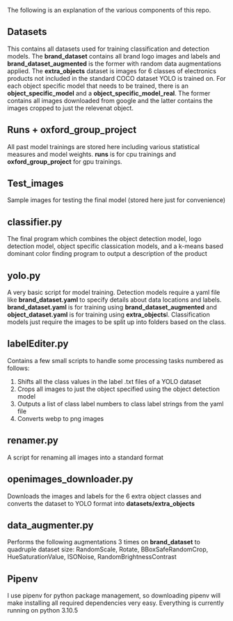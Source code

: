 The following is an explanation of the various components of this repo.

## Datasets
This contains all datasets used for training classification and detection models. The **brand_dataset** contains all brand logo images and labels and **brand_dataset_augmented** is the former with random data augmentations applied. The **extra_objects** dataset is images for 6 classes of electronics products not included in the standard COCO dataset YOLO is trained on. For each object specific model that needs to be trained, there is an **object_specific_model** and a **object_specific_model_real**. The former contains all images downloaded from google and the latter contains the images cropped to just the relevenat object.

## Runs + oxford_group_project
All past model trainings are stored here including various statistical measures and model weights. **runs** is for cpu trainings and **oxford_group_project** for gpu trainings.

## Test_images
Sample images for testing the final model (stored here just for convenience)

## classifier.py
The final program which combines the object detection model, logo detection model, object specific classication models, and a k-means based dominant color finding program to output a description of the product

## yolo.py
A very basic script for model training. Detection models require a yaml file like **brand_dataset.yaml** to specify details about data locations and labels. **brand_dataset.yaml** is for training using **brand_dataset_augmented** and **object_dataset.yaml** is for training using **extra_objects**l. Classification models just require the images to be split up into folders based on the class.

## labelEditer.py
Contains a few small scripts to handle some processing tasks numbered as follows:
1. Shifts all the class values in the label .txt files of a YOLO dataset
2. Crops all images to just the object specified using the object detection model
3. Outputs a list of class label numbers to class label strings from the yaml file
4. Converts webp to png images

## renamer.py
A script for renaming all images into a standard format

## openimages_downloader.py
Downloads the images and labels for the 6 extra object classes and converts the dataset to YOLO format into **datasets/extra_objects**

## data_augmenter.py
Performs the following augmentations 3 times on **brand_dataset** to quadruple dataset size: RandomScale, Rotate, BBoxSafeRandomCrop, HueSaturationValue, ISONoise, RandomBrightnessContrast

## Pipenv
I use pipenv for python package management, so downloading pipenv will make installing all required dependencies very easy. Everything is currently running on python 3.10.5
